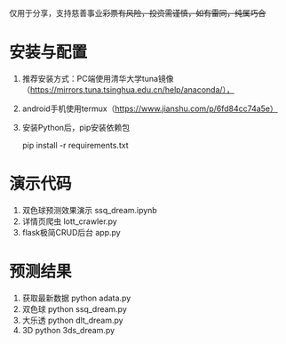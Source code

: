 仅用于分享，支持慈善事业~~彩票有风险，投资需谨慎，如有雷同，纯属巧合~~

# 安装与配置

1. 推荐安装方式：PC端使用清华大学tuna镜像（https://mirrors.tuna.tsinghua.edu.cn/help/anaconda/），
2. android手机使用termux（https://www.jianshu.com/p/6fd84cc74a5e）
3. 安装Python后，pip安装依赖包

    pip install -r requirements.txt

# 演示代码

1. 双色球预测效果演示
    ssq_dream.ipynb 
2. 详情页爬虫
    lott_crawler.py
3. flask极简CRUD后台
    app.py

# 预测结果

1. 获取最新数据
    python adata.py
2. 双色球
    python ssq_dream.py
3. 大乐透
    python dlt_dream.py
4. 3D
    python 3ds_dream.py